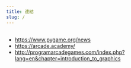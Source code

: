 ```yaml
---
title: 連結
slug: /
---
```


##

- <https://www.pygame.org/news>
- <https://arcade.academy/>
- <http://programarcadegames.com/index.php?lang=en&chapter=introduction_to_graphics>
